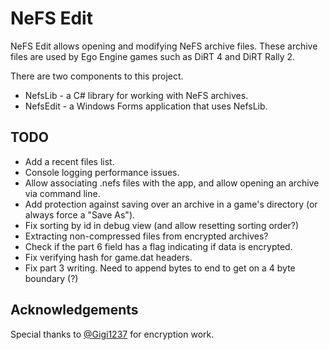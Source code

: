 # NeFS Edit

NeFS Edit allows opening and modifying NeFS archive files. These archive files are used by Ego Engine games such as DiRT 4 and DiRT Rally 2.

There are two components to this project.
- NefsLib - a C# library for working with NeFS archives.
- NefsEdit - a Windows Forms application that uses NefsLib.

## TODO
- Add a recent files list.
- Console logging performance issues.
- Allow associating .nefs files with the app, and allow opening an archive via command line.
- Add protection against saving over an archive in a game's directory (or always force a "Save As").
- Fix sorting by id in debug view (and allow resetting sorting order?)
- Extracting non-compressed files from encrypted archives?
- Check if the part 6 field has a flag indicating if data is encrypted.
- Fix verifying hash for game.dat headers.
- Fix part 3 writing. Need to append bytes to end to get on a 4 byte boundary (?)

## Acknowledgements
Special thanks to [@Gigi1237]( https://github.com/Gigi1237 ) for encryption work.
